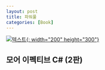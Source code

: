 ```yaml
---
layout: post
title: 파워풀
categories: [Book]
---
```


[![텍스트](http://image.yes24.com/goods/74222532/XL){: width="200" height="300"}](http://www.yes24.com/Product/Goods/74222532)

## 모어 이펙티브 C# (2판) 
